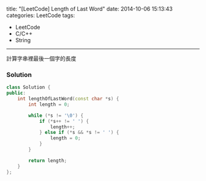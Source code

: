 title: "[LeetCode] Length of Last Word"
date: 2014-10-06 15:13:43
categories: LeetCode
tags:
- LeetCode
- C/C++
- String
---
計算字串裡最後一個字的長度

<!-- more -->

### Solution

``` c++
class Solution {
public:
    int lengthOfLastWord(const char *s) {
        int length = 0;

        while (*s != '\0') {
            if (*s++ != ' ') {
                length++;
            } else if (*s && *s != ' ') {
                length = 0;
            }
        }

        return length;
    }
};
```
